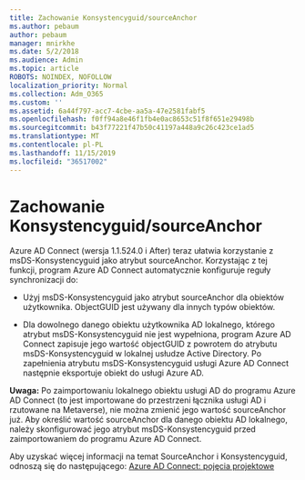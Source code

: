 ```yaml
---
title: Zachowanie Konsystencyguid/sourceAnchor
ms.author: pebaum
author: pebaum
manager: mnirkhe
ms.date: 5/2/2018
ms.audience: Admin
ms.topic: article
ROBOTS: NOINDEX, NOFOLLOW
localization_priority: Normal
ms.collection: Adm_O365
ms.custom: ''
ms.assetid: 6a44f797-acc7-4cbe-aa5a-47e2581fabf5
ms.openlocfilehash: f0ff94a8e46f1fb4e0ac8653c51f8f651e29498b
ms.sourcegitcommit: b43f77221f47b50c41197a448a9c26c423ce1ad5
ms.translationtype: MT
ms.contentlocale: pl-PL
ms.lasthandoff: 11/15/2019
ms.locfileid: "36517002"
---
```

# <a name="consistencyguid--sourceanchor-behavior"></a>Zachowanie Konsystencyguid/sourceAnchor

Azure AD Connect (wersja 1.1.524.0 i After) teraz ułatwia korzystanie z msDS-Konsystencyguid jako atrybut sourceAnchor. Korzystając z tej funkcji, program Azure AD Connect automatycznie konfiguruje reguły synchronizacji do:
  
- Użyj msDS-Konsystencyguid jako atrybut sourceAnchor dla obiektów użytkownika. ObjectGUID jest używany dla innych typów obiektów.
    
- Dla dowolnego danego obiektu użytkownika AD lokalnego, którego atrybut msDS-Konsystencyguid nie jest wypełniona, program Azure AD Connect zapisuje jego wartość objectGUID z powrotem do atrybutu msDS-Konsystencyguid w lokalnej usłudze Active Directory. Po zapełnienia atrybutu msDS-Konsystencyguid usługi Azure AD Connect następnie eksportuje obiekt do usługi Azure AD.
    
 **Uwaga:** Po zaimportowaniu lokalnego obiektu usługi AD do programu Azure AD Connect (to jest importowane do przestrzeni łącznika usługi AD i rzutowane na Metaverse), nie można zmienić jego wartość sourceAnchor już. Aby określić wartość sourceAnchor dla danego obiektu AD lokalnego, należy skonfigurować jego atrybut msDS-Konsystencyguid przed zaimportowaniem do programu Azure AD Connect. 
  
Aby uzyskać więcej informacji na temat SourceAnchor i Konsystencyguid, odnoszą się do następującego: [Azure AD Connect: pojęcia projektowe](https://docs.microsoft.com/azure/active-directory/connect/active-directory-aadconnect-design-concepts)
  


